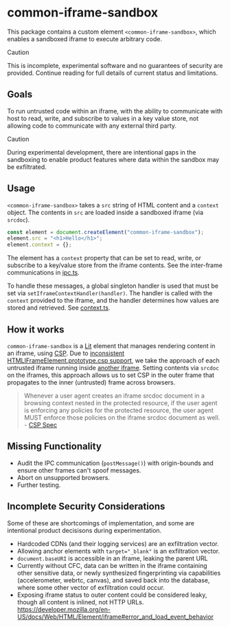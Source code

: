 # common-iframe-sandbox

This package contains a custom element `<common-iframe-sandbox>`, which enables
a sandboxed iframe to execute arbitrary code.

> [!CAUTION]
> This is incomplete, experimental software and no guarantees of security are
> provided. Continue reading for full details of current status and limitations.

## Goals

To run untrusted code within an iframe, with the ability to communicate with
host to read, write, and subscribe to values in a key value store, not allowing
code to communicate with any external third party.

> [!CAUTION]
> During experimental development, there are intentional gaps in the sandboxing
> to enable product features where data within the sandbox may be exfiltrated.

## Usage

`<common-iframe-sandbox>` takes a `src` string of HTML content and a `context`
object. The contents in `src` are loaded inside a sandboxed iframe (via
`srcdoc`).

```js
const element = document.createElement("common-iframe-sandbox");
element.src = "<h1>Hello</h1>";
element.context = {};
```

The element has a `context` property that can be set to read, write, or
subscribe to a key/value store from the iframe contents. See the inter-frame
communications in [ipc.ts](/common-iframe-sandbox/src/ipc.ts).

To handle these messages, a global singleton handler is used that must be set
via `setIframeContextHandler(handler)`. The handler is called with the `context`
provided to the iframe, and the handler determines how values are stored and
retrieved. See [context.ts](/common-iframe-sandbox/src/context.ts).

## How it works

`common-iframe-sandbox` is a [Lit] element that manages rendering content in an
iframe, using [CSP]. Due to
[inconsistent HTMLIFrameElement.prototype.csp support](https://caniuse.com/mdn-html_elements_iframe_csp),
we take the approach of each untrusted iframe running inside
[another iframe](/common-iframe-sandbox/src/outer-frame.ts). Setting contents
via `srcdoc` on the iframes, this approach allows us to set CSP in the outer
frame that propagates to the inner (untrusted) frame across browsers.

> Whenever a user agent creates an iframe srcdoc document in a browsing context
> nested in the protected resource, if the user agent is enforcing any policies
> for the protected resource, the user agent MUST enforce those policies on the
> iframe srcdoc document as well. -
> [CSP Spec](https://www.w3.org/TR/CSP2/#processing-model-iframe-srcdoc)

## Missing Functionality

- Audit the IPC communication (`postMessage()`) with origin-bounds and ensure
  other frames can't spoof messages.
- Abort on unsupported browsers.
- Further testing.

## Incomplete Security Considerations

Some of these are shortcomings of implementation, and some are intentional
product decisisons during experimentation.

- Hardcoded CDNs (and their logging services) are an exfiltration vector.
- Allowing anchor elements with `target="_blank"` is an exfiltration vector.
- `document.baseURI` is accessible in an iframe, leaking the parent URL
- Currently without CFC, data can be written in the iframe containing other
  sensitive data, or newly synthesized fingerprinting via capabilities
  (accelerometer, webrtc, canvas), and saved back into the database, where some
  other vector of exfiltration could occur.
- Exposing iframe status to outer content could be considered leaky, though all
  content is inlined, not HTTP URLs.
  <https://developer.mozilla.org/en-US/docs/Web/HTML/Element/iframe#error_and_load_event_behavior>

[Lit]: https://lit.dev/
[CSP]: https://developer.mozilla.org/en-US/docs/Web/HTTP/CSP
